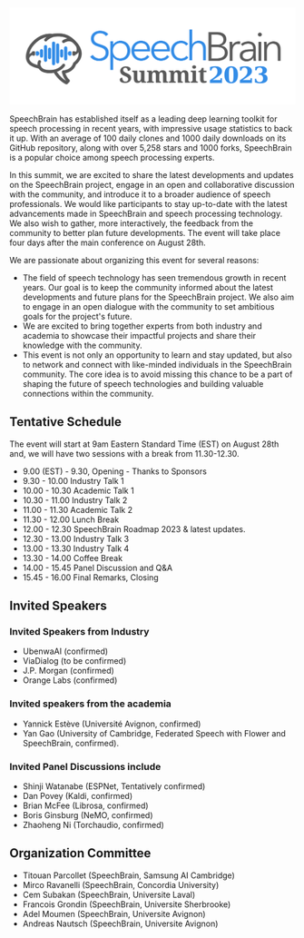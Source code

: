 ![](speechbrain-summit-2023.png)

SpeechBrain has established itself as a leading deep learning toolkit for speech processing in recent years, with impressive usage statistics to back it up. With an average of 100 daily clones and 1000 daily downloads on its GitHub repository, along with over 5,258 stars and 1000 forks, SpeechBrain is a popular choice among speech processing experts. 

In this summit, we are excited to share the latest developments and updates on the SpeechBrain project, engage in an open and collaborative discussion with the community, and introduce it to a broader audience of speech professionals. We would like participants to stay up-to-date with the latest advancements made in SpeechBrain and speech processing technology. We also wish to gather, more interactively, the feedback from the community to better plan future developments. The event will take place four days after the main conference on August 28th.


We are passionate about organizing this event for several reasons:

* The field of speech technology has seen tremendous growth in recent years. Our goal is to keep the community informed about the latest developments and future plans for the SpeechBrain project. We also aim to engage in an open dialogue with the community to set ambitious goals for the project's future.
* We are excited to bring together experts from both industry and academia to showcase their impactful projects and share their knowledge with the community.
* This event is not only an opportunity to learn and stay updated, but also to network and connect with like-minded individuals in the SpeechBrain community. The core idea is to avoid missing this chance to be a part of shaping the future of speech technologies and building valuable connections within the community.


## Tentative Schedule 

The event will start at 9am Eastern Standard Time (EST) on August 28th and, we will have two sessions with a break from 11.30-12.30. 

 * 9.00 (EST) -  9.30, Opening - Thanks to Sponsors   
 * 9.30 - 10.00 Industry Talk 1
 * 10.00 - 10.30 Academic Talk 1
 * 10.30 - 11.00 Industry Talk 2
 * 11.00 - 11.30 Academic Talk 2
 * 11.30 - 12.00 Lunch Break
 * 12.00 - 12.30 SpeechBrain Roadmap 2023 \& latest updates.
 * 12.30 - 13.00 Industry Talk 3
 * 13.00 - 13.30 Industry Talk 4 
 * 13.30 - 14.00 Coffee Break
 * 14.00 - 15.45 Panel Discussion and Q\&A
 * 15.45 - 16.00 Final Remarks, Closing
 
## Invited Speakers
    
### Invited Speakers from Industry 
* UbenwaAI (confirmed)  
* ViaDialog (to be confirmed)
* J.P. Morgan (confirmed)
* Orange Labs (confirmed)
    
### Invited speakers from the academia
* Yannick Estève (Université Avignon, confirmed) 
* Yan Gao (University of Cambridge, Federated Speech with Flower and SpeechBrain, confirmed).
    
### Invited Panel Discussions include 
* Shinji Watanabe (ESPNet, Tentatively confirmed)
* Dan Povey (Kaldi, confirmed)
* Brian McFee (Librosa, confirmed) 
* Boris Ginsburg (NeMO, confirmed)
* Zhaoheng Ni (Torchaudio, confirmed) 


## Organization Committee
* Titouan Parcollet (SpeechBrain, Samsung AI Cambridge) 
* Mirco Ravanelli (SpeechBrain, Concordia University)
* Cem Subakan (SpeechBrain, Universite Laval)
* Francois Grondin (SpeechBrain, Universite Sherbrooke)
* Adel Moumen (SpeechBrain, Universite Avignon) 
* Andreas Nautsch (SpeechBrain, Universite Avignon) 






